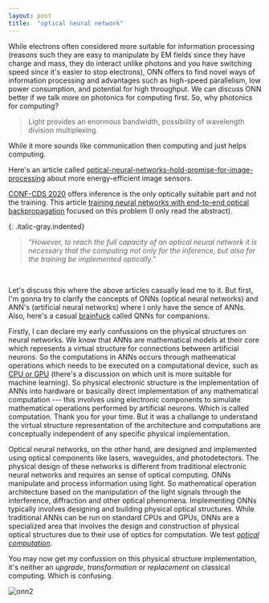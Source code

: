 ```yaml
---
layout: post
title:  "optical neural network"
---
```


While electrons often considered more suitable for information processing (reasons such they are easy to manipulate by EM fields since they have charge and mass, they do interact unlike photons and you have switching speed since it's easier to stop electrons), ONN offers to find novel ways of information processing and advantages such as high-speed parallelism, low power consumption, and potential for high throughput. We can discuss ONN better if we talk more on photonics for computing first. So, why photonics for computing?

>	 Light provides an enormous bandwidth, possibility of wavelength division multiplexing.

While it more sounds like communication then computing and just helps computing.

Here's an article called [optical-neural-networks-hold-promise-for-image-processing][optical-neural-networks-hold-promise-for-image-processing] about more energy-efficient image sensors.

[CONF-CDS 2020][CONF-CDS 2020] offers inference is the only optically suitable part and not the training. This article [training neural networks with end-to-end optical backpropagation][training neural networks with end-to-end optical backpropagation] focused on this problem (I only read the abstract).


{: .italic-gray.indented}
> *"However, to reach the full capacity of an optical neural network it is necessary that
the computing not only for the inference, but also for the training be implemented optically."*

<br>

Let's discuss this where the above articles casually lead me to it. But first, I'm gonna try to clarify the concepts of ONNs (optical neural networks) and ANN's (artificial neural networks) where I only have the sence of ANNs. Also, here's a casual [brainfuck][quantum] called QNNs for companions.

Firstly, I can declare my early confussions on the physical structures on neural networks. We know that ANNs are mathematical models at their core which represents a virtual structure for connections between artificial neurons. So the computations in ANNs occurs through mathematical operations which needs to be executed on a computational device, such as [CPU or GPU][cpu] (there's a discussion on which unit is more suitable for machine learning). So physical electronic structure is the implementation of ANNs into hardware or basically direct implementation of any mathematical computation --- this involves using electronic components to simulate mathematical operations performed by artificial neurons. Which is called computation. Thank you for your time. But it was a challange to understand the virtual structure representation of the architecture and computations are conceptually independent of any specific physical implementation. 

Optical neural networks, on the other hand, are designed and implemented using optical components like lasers, waveguides, and photodetectors. The physical design of these networks is different from traditional electronic neural networks and requires an sense of optical computing. ONNs manipulate and process information using light. So mathematical operation architecture based on the manipulation of the light signals through the interference, diffraction and other optical phenomena. Implementing ONNs typically involves designing and building physical optical structures. While traditional ANNs can be run on standard CPUs and GPUs, ONNs are a specialized area that involves the design and construction of physical optical structures due to their use of optics for computation. We test [*optical computation*][oc].

You may now get my confussion on this physical structure implementation, it's neither an *upgrade*, *transformation* or *replacement* on classical computing. Which is confusing. 























![onn2](/myblog/images/onn.png)

<br>











[oc]: https://en.wikipedia.org/wiki/Optical_computing
[tinygrad]: tinygrad.org
[cpu]: https://www.analyticsvidhya.com/blog/2023/03/cpu-vs-gpu/#:~:text=In%20conclusion%2C%20several%20steps%20of,GPUs%20may%20both%20be%20utilized.
[quantum]: https://en.wikipedia.org/wiki/Quantum_neural_network
[training neural networks with end-to-end optical backpropagation]: https://arxiv.org/abs/2308.05226#:~:text=However%2C%20to%20reach%20the%20full,the%20training%20be%20implemented%20optically.
[CONF-CDS 2020]: https://www.youtube.com/watch?v=EfGLJ47dg80
[optical-neural-networks-hold-promise-for-image-processing]: https://news.cornell.edu/stories/2023/04/optical-neural-networks-hold-promise-image-processing
